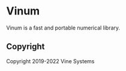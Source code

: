 # Vinum

Vinum is a fast and portable numerical library.

## Copyright

Copyright 2019-2022 Vine Systems
